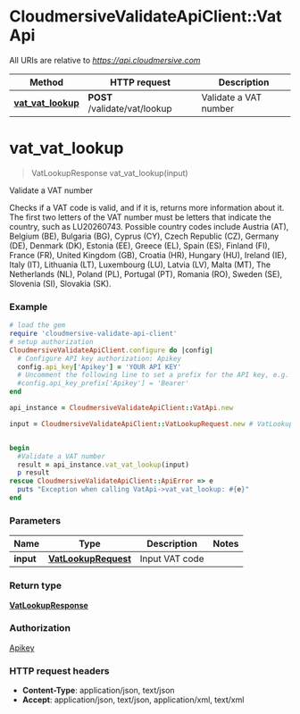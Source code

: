 # CloudmersiveValidateApiClient::VatApi

All URIs are relative to *https://api.cloudmersive.com*

Method | HTTP request | Description
------------- | ------------- | -------------
[**vat_vat_lookup**](VatApi.md#vat_vat_lookup) | **POST** /validate/vat/lookup | Validate a VAT number


# **vat_vat_lookup**
> VatLookupResponse vat_vat_lookup(input)

Validate a VAT number

Checks if a VAT code is valid, and if it is, returns more information about it.  The first two letters of the VAT number must be letters that indicate the country, such as LU20260743.  Possible country codes include Austria (AT), Belgium (BE), Bulgaria (BG), Cyprus (CY), Czech Republic (CZ), Germany (DE), Denmark (DK), Estonia (EE), Greece (EL), Spain (ES), Finland (FI), France (FR), United Kingdom (GB), Croatia (HR), Hungary (HU), Ireland (IE), Italy (IT), Lithuania (LT), Luxembourg (LU), Latvia (LV), Malta (MT), The Netherlands (NL), Poland (PL), Portugal (PT), Romania (RO), Sweden (SE), Slovenia (SI), Slovakia (SK).

### Example
```ruby
# load the gem
require 'cloudmersive-validate-api-client'
# setup authorization
CloudmersiveValidateApiClient.configure do |config|
  # Configure API key authorization: Apikey
  config.api_key['Apikey'] = 'YOUR API KEY'
  # Uncomment the following line to set a prefix for the API key, e.g. 'Bearer' (defaults to nil)
  #config.api_key_prefix['Apikey'] = 'Bearer'
end

api_instance = CloudmersiveValidateApiClient::VatApi.new

input = CloudmersiveValidateApiClient::VatLookupRequest.new # VatLookupRequest | Input VAT code


begin
  #Validate a VAT number
  result = api_instance.vat_vat_lookup(input)
  p result
rescue CloudmersiveValidateApiClient::ApiError => e
  puts "Exception when calling VatApi->vat_vat_lookup: #{e}"
end
```

### Parameters

Name | Type | Description  | Notes
------------- | ------------- | ------------- | -------------
 **input** | [**VatLookupRequest**](VatLookupRequest.md)| Input VAT code | 

### Return type

[**VatLookupResponse**](VatLookupResponse.md)

### Authorization

[Apikey](../README.md#Apikey)

### HTTP request headers

 - **Content-Type**: application/json, text/json
 - **Accept**: application/json, text/json, application/xml, text/xml



